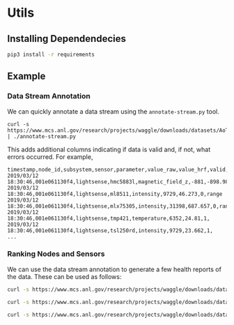 # Utils

## Installing Dependendecies

```sh
pip3 install -r requirements
```

## Example

### Data Stream Annotation

We can quickly annotate a data stream using the `annotate-stream.py` tool.

```
curl -s https://www.mcs.anl.gov/research/projects/waggle/downloads/datasets/AoT_Chicago.complete.recent.csv | ./annotate-stream.py
```

This adds additional columns indicating if data is valid and, if not, what errors occurred. For example,

```
timestamp,node_id,subsystem,sensor,parameter,value_raw,value_hrf,valid,errors
2019/03/12 18:30:46,001e061130f4,lightsense,hmc5883l,magnetic_field_z,-881,-898.98,1,
2019/03/12 18:30:46,001e061130f4,lightsense,ml8511,intensity,9729,46.273,0,range
2019/03/12 18:30:46,001e061130f4,lightsense,mlx75305,intensity,31398,687.657,0,range
2019/03/12 18:30:46,001e061130f4,lightsense,tmp421,temperature,6352,24.81,1,
2019/03/12 18:30:46,001e061130f4,lightsense,tsl250rd,intensity,9729,23.662,1,
...
```

### Ranking Nodes and Sensors

We can use the data stream annotation to generate a few health reports of the data. These can be used as follows:

```sh
curl -s https://www.mcs.anl.gov/research/projects/waggle/downloads/datasets/AoT_Chicago.complete.recent.csv | ./annotate-stream.py | ./rank-nodes.py
```

```sh
curl -s https://www.mcs.anl.gov/research/projects/waggle/downloads/datasets/AoT_Chicago.complete.recent.csv | ./annotate-stream.py | ./rank-sensors.py
```

```sh
curl -s https://www.mcs.anl.gov/research/projects/waggle/downloads/datasets/AoT_Chicago.complete.recent.csv | ./annotate-stream.py | ./rank-node-sensors.py
```
